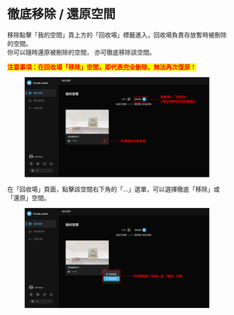 # 徹底移除 / 還原空間

移除點擊「我的空間」頁上方的「回收場」標籤進入，回收場負責存放暫時被刪除的空間。\
你可以隨時還原被刪除的空間， 亦可徹底移除該空間。

<mark style="color:red;">**注意事項：在回收場「移除」空間，即代表完全刪除，無法再次復原！**</mark>

<figure><img src="../.gitbook/assets/Frame 15.png" alt=""><figcaption></figcaption></figure>

在「回收場」頁面，點擊該空間右下角的「...」選單，可以選擇徹底「移除」或「還原」空間。

<figure><img src="../.gitbook/assets/Frame 16.png" alt=""><figcaption></figcaption></figure>
